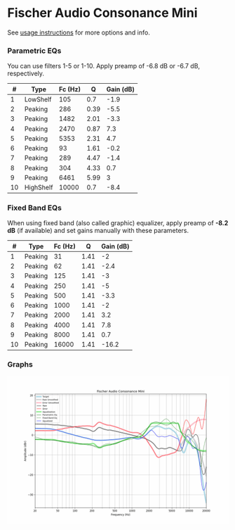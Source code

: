 # Fischer Audio Consonance Mini
See [usage instructions](https://github.com/jaakkopasanen/AutoEq#usage) for more options and info.

### Parametric EQs
You can use filters 1-5 or 1-10. Apply preamp of -6.8 dB or -6.7 dB, respectively.

|   # | Type      |   Fc (Hz) |    Q |   Gain (dB) |
|-----|-----------|-----------|------|-------------|
|   1 | LowShelf  |       105 | 0.7  |        -1.9 |
|   2 | Peaking   |       286 | 0.39 |        -5.5 |
|   3 | Peaking   |      1482 | 2.01 |        -3.3 |
|   4 | Peaking   |      2470 | 0.87 |         7.3 |
|   5 | Peaking   |      5353 | 2.31 |         4.7 |
|   6 | Peaking   |        93 | 1.61 |        -0.2 |
|   7 | Peaking   |       289 | 4.47 |        -1.4 |
|   8 | Peaking   |       304 | 4.33 |         0.7 |
|   9 | Peaking   |      6461 | 5.99 |         3   |
|  10 | HighShelf |     10000 | 0.7  |        -8.4 |

### Fixed Band EQs
When using fixed band (also called graphic) equalizer, apply preamp of **-8.2 dB** (if available) and set gains manually with these parameters.

|   # | Type    |   Fc (Hz) |    Q |   Gain (dB) |
|-----|---------|-----------|------|-------------|
|   1 | Peaking |        31 | 1.41 |        -2   |
|   2 | Peaking |        62 | 1.41 |        -2.4 |
|   3 | Peaking |       125 | 1.41 |        -3   |
|   4 | Peaking |       250 | 1.41 |        -5   |
|   5 | Peaking |       500 | 1.41 |        -3.3 |
|   6 | Peaking |      1000 | 1.41 |        -2   |
|   7 | Peaking |      2000 | 1.41 |         3.2 |
|   8 | Peaking |      4000 | 1.41 |         7.8 |
|   9 | Peaking |      8000 | 1.41 |         0.7 |
|  10 | Peaking |     16000 | 1.41 |       -16.2 |

### Graphs
![](./Fischer%20Audio%20Consonance%20Mini.png)
